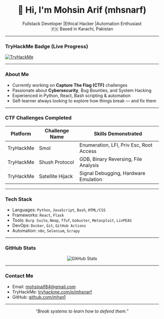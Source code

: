 <h1 align="center">👋 Hi, I'm Mohsin Arif (mhsnarf)</h1>

<p align="center">
  Fullstack Developer |Ethical Hacker |Automation Enthusiast  
  <br>
  🇵🇰 Based in Karachi, Pakistan
</p>

---

### TryHackMe Badge (Live Progress)
[![TryHackMe](https://tryhackme-badges.s3.amazonaws.com/mhsnarf.png)](https://tryhackme.com/p/mhsnarf)

---

### About Me

-  Currently working on **Capture The Flag (CTF)** challenges
-  Passionate about **Cybersecurity**, Bug Bounties, and System Hacking
-  Experienced in Python, React, Bash scripting & automation
-  Self-learner always looking to explore how things break — and fix them

---

### CTF Challenges Completed

| Platform     | Challenge Name       | Skills Demonstrated                      |
|--------------|----------------------|------------------------------------------|
| TryHackMe     | Smol                 | Enumeration, LFI, Priv Esc, Root Access  |
| TryHackMe     | Shush Protocol       | GDB, Binary Reversing, File Analysis     |
| TryHackMe     | Satellite Hijack     | Signal Debugging, Hardware Emulation     |

---

###  Tech Stack

-  Languages: `Python`, `JavaScript`, `Bash`, `HTML/CSS`
-  Frameworks: `React`, `Flask`
-  Tools: `Burp Suite`, `Nmap`, `ffuf`, `Gobuster`, `Metasploit`, `LinPEAS`
-  DevOps: `Docker`, `Git`, `GitHub Actions`
-  Automation: `n8n`, `Selenium`, `Scrapy`

---

### GitHub Stats

<p align="center">
  <img src="https://github-readme-stats.vercel.app/api?username=mhsn1&show_icons=true&theme=radical" alt="GitHub Stats" />
</p>

---

### Contact Me

-  Email: mohsinaif84@gmail.com  
-  TryHackMe: [tryhackme.com/p/mhsnarf](https://tryhackme.com/p/mhsnarf)  
-  GitHub: [github.com/mhsn1](https://github.com/mhsn1)

---

<p align="center"><i>“Break systems to learn how to defend them.”</i></p>
